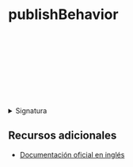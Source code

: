 <div class="page-heading">

# publishBehavior

<a target="_blank" href="https://github.com/ReactiveX/rxjs/blob/master/src/internal/operators/publishBehavior.ts">
<svg>
  <use xlink:href="/assets/icons/github.svg#github"></use>
</svg>
</a>
</div>

<details class="no-subtitle">
<summary>Signatura</summary>

### Firma

`publishBehavior<T>(value: T): UnaryFunction<Observable<T>, ConnectableObservable<T>>`

### Parámetros

<table>
<tr><td>value</td><td>Tipo: <code>T</code>.</td></tr>
</table>

### Retorna

`UnaryFunction<Observable<T>, ConnectableObservable<T>>`

</div>

</details>

## Recursos adicionales

- <a target="_blank" href="https://rxjs.dev/api/operators/publishBehavior">Documentación oficial en inglés</a>
